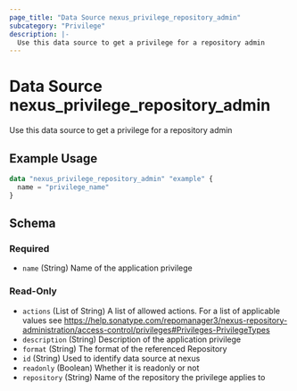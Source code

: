 ```yaml
---
page_title: "Data Source nexus_privilege_repository_admin"
subcategory: "Privilege"
description: |-
  Use this data source to get a privilege for a repository admin
---
```

# Data Source nexus_privilege_repository_admin
Use this data source to get a privilege for a repository admin
## Example Usage
```terraform
data "nexus_privilege_repository_admin" "example" {
  name = "privilege_name"
}
```
<!-- schema generated by tfplugindocs -->
## Schema

### Required

- `name` (String) Name of the application privilege

### Read-Only

- `actions` (List of String) A list of allowed actions. For a list of applicable values see https://help.sonatype.com/repomanager3/nexus-repository-administration/access-control/privileges#Privileges-PrivilegeTypes
- `description` (String) Description of the application privilege
- `format` (String) The format of the referenced Repository
- `id` (String) Used to identify data source at nexus
- `readonly` (Boolean) Whether it is readonly or not
- `repository` (String) Name of the repository the privilege applies to
